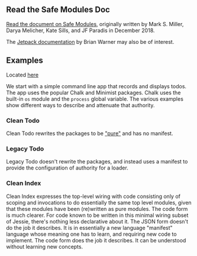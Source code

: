 ## Read the Safe Modules Doc

[Read the document on Safe Modules](https://agoric.com/safe-modules/), originally written by Mark S. Miller, Darya Melicher, Kate Sills, and JF Paradis in December 2018.

The [Jetpack documentation](https://agoric.com/safe-modules/jetpack) by Brian Warner may also be of interest. 

## Examples
Located [here](https://github.com/Agoric/safe-modules/tree/master/examples)

We start with a simple command line app that records and displays todos. The app uses the popular Chalk and Minimist packages. Chalk uses the built-in `os` module and the `process` global variable. The various examples show different ways to describe and attenuate that authority. 

### Clean Todo

Clean Todo rewrites the packages to be ["pure"](https://agoric.com/safe-modules/#pure-values-definition) and has no manifest. 

### Legacy Todo

Legacy Todo doesn't rewrite the packages, and instead uses a manifest to provide the configuration of authority for a loader. 

### Clean Index

Clean Index expresses the top-level wiring with code consisting only of scoping and invocations to do essentially the same top level modules, given that these modules have been (re)written as pure modules. The code form is much clearer. For code known to be written in this minimal wiring subset of Jessie, there's nothing less declarative about it. The JSON form doesn't do the job it describes. It is in essentially a new language "manifest" language whose meaning one has to learn, and requiring new code to implement. The code form does the job it describes. It can be understood without learning new concepts.
